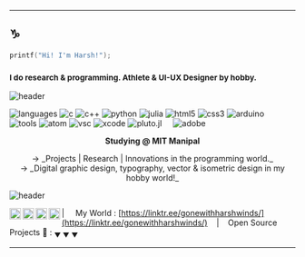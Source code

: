 ----
## ♑️
````C
printf("Hi! I'm Harsh!");
````
<!--
**gonewithharshwinds/gonewithharshwinds** is a ✨ _special_ ✨ repository because its `README.md` (this file) appears on your GitHub profile.
Here are some ideas to get you started:

- 🔭 I’m currently working on ...
- 🌱 I’m currently learning ...
- 👯 I’m looking to collaborate on ...
- 🤔 I’m looking for help with ...
- 💬 Ask me about ...
- 📫 How to reach me: ...
- 😄 Pronouns: ...
- ⚡ Fun fact: ...
-->
### <sub>I do research & programming. Athlete & UI-UX Designer by hobby.</sub>

![header](https://capsule-render.vercel.app/api?type=rect&color=gradient&height=2)

![languages](https://img.shields.io/static/v1?label=&message=languages:&color=555&style=flat-square)
![c](https://img.shields.io/static/v1?logo=c&label=&message=c&color=111&logoColor=AAA&style=flat-square&link=)
![c++](https://img.shields.io/static/v1?logo=cplusplus&label=&message=cpp&color=111&logoColor=AAA&style=flat-square)
![python](https://img.shields.io/static/v1?logo=python&label=&message=python&color=111&logoColor=AAA&style=flat-square)
![julia](https://img.shields.io/static/v1?logo=julia&label=&message=julia&color=111&logoColor=AAA&style=flat-square)
![html5](https://img.shields.io/static/v1?logo=html5&label=&message=html5&color=111&logoColor=AAA&style=flat-square)
![css3](https://img.shields.io/static/v1?logo=css3&label=&message=css3&color=111&logoColor=AAA&style=flat-square)
![arduino](https://img.shields.io/static/v1?logo=arduino&label=&message=arduino&color=111&logoColor=AAA&style=flat-square)
&nbsp;&nbsp;&nbsp;
![tools](https://img.shields.io/static/v1?label=&message=tools:&color=555&style=flat-square)
![atom](https://img.shields.io/static/v1?logo=atom&label=&message=atom&color=111&logoColor=AAA&style=flat-square)
![vsc](https://img.shields.io/static/v1?logo=visual-studio-code&label=&message=vsc&color=111&logoColor=AAA&style=flat-square)
![xcode](https://img.shields.io/static/v1?logo=xcode&label=&message=xcode&color=111&logoColor=AAA&style=flat-square)
![pluto.jl](https://img.shields.io/static/v1?logo=plutojl&label=&message=plutojl&color=111&logoColor=AAA&style=flat-square)
&nbsp;&nbsp;&nbsp;
![adobe](https://img.shields.io/static/v1?logo=adobe&label=&message=adobe&color=111&logoColor=FF0000&style=flat-square)

<p align="center"><strong>Studying @ MIT Manipal</strong></p>
<p align="center">→ _Projects | Research | Innovations in the programming world._
<br/>
→  _Digital graphic design, typography, vector & isometric design in my hobby world!_</p>

![header](https://capsule-render.vercel.app/api?type=rect&color=gradient&height=2)

<a href="https://twitter.com/leaquadevil">
  <img align="left" alt="Harsh's Twitter" width="20px" src="https://cdn.jsdelivr.net/npm/simple-icons@v3/icons/twitter.svg" />
</a>
<a href="https://www.instagram.com/gonewith_harsh_winds/">
  <img align="left" alt="Harsh's Instagram" width="20px" src="https://cdn.jsdelivr.net/npm/simple-icons@v3/icons/instagram.svg" />
</a>
<a href="https://linkedin.com/in/harsh-mehta-79611813a/">
  <img align="left" alt="Harsh's LinkedIn" width="20px" src="https://cdn.jsdelivr.net/npm/simple-icons@v3/icons/linkedin.svg" />
</a>
<a href="https://dribbble.com/gonewithharshwinds">
  <img align="left" alt="Harsh's Dribbble" width="20px" src="https://cdn.jsdelivr.net/npm/simple-icons@v3/icons/dribbble.svg" />
</a>

| &nbsp;&nbsp;&nbsp; My World : [https://linktr.ee/gonewithharshwinds/](https://linktr.ee/gonewithharshwinds/) &nbsp;&nbsp;&nbsp;|&nbsp;&nbsp;&nbsp; Open Source Projects 💞 : <sub>&#9660; &#9660; &#9660;</sub>

----
